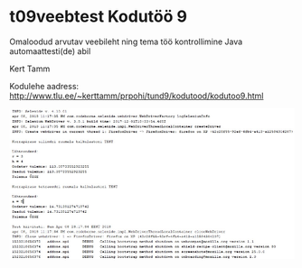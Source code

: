 # t09veebtest Kodutöö 9

Omaloodud arvutav veebileht ning tema töö kontrollimine Java automaattesti(de) abil

Kert Tamm

Kodulehe aadress:
http://www.tlu.ee/~kerttamm/prpohi/tund9/kodutood/kodutoo9.html

![alt text](kodutoo9naitepilt1.jpg)